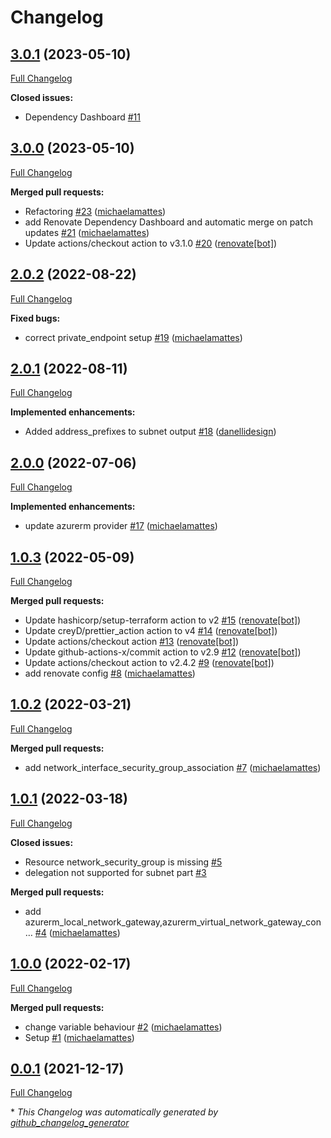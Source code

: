 # Changelog

## [3.0.1](https://github.com/telekom-mms/terraform-azurerm-network/tree/3.0.1) (2023-05-10)

[Full Changelog](https://github.com/telekom-mms/terraform-azurerm-network/compare/3.0.0...3.0.1)

**Closed issues:**

- Dependency Dashboard [\#11](https://github.com/telekom-mms/terraform-azurerm-network/issues/11)

## [3.0.0](https://github.com/telekom-mms/terraform-azurerm-network/tree/3.0.0) (2023-05-10)

[Full Changelog](https://github.com/telekom-mms/terraform-azurerm-network/compare/2.0.2...3.0.0)

**Merged pull requests:**

- Refactoring [\#23](https://github.com/telekom-mms/terraform-azurerm-network/pull/23) ([michaelamattes](https://github.com/michaelamattes))
- add Renovate Dependency Dashboard and automatic merge on patch updates [\#21](https://github.com/telekom-mms/terraform-azurerm-network/pull/21) ([michaelamattes](https://github.com/michaelamattes))
- Update actions/checkout action to v3.1.0 [\#20](https://github.com/telekom-mms/terraform-azurerm-network/pull/20) ([renovate[bot]](https://github.com/apps/renovate))

## [2.0.2](https://github.com/telekom-mms/terraform-azurerm-network/tree/2.0.2) (2022-08-22)

[Full Changelog](https://github.com/telekom-mms/terraform-azurerm-network/compare/2.0.1...2.0.2)

**Fixed bugs:**

- correct private\_endpoint setup [\#19](https://github.com/telekom-mms/terraform-azurerm-network/pull/19) ([michaelamattes](https://github.com/michaelamattes))

## [2.0.1](https://github.com/telekom-mms/terraform-azurerm-network/tree/2.0.1) (2022-08-11)

[Full Changelog](https://github.com/telekom-mms/terraform-azurerm-network/compare/2.0.0...2.0.1)

**Implemented enhancements:**

- Added address\_prefixes to subnet output [\#18](https://github.com/telekom-mms/terraform-azurerm-network/pull/18) ([danellidesign](https://github.com/danellidesign))

## [2.0.0](https://github.com/telekom-mms/terraform-azurerm-network/tree/2.0.0) (2022-07-06)

[Full Changelog](https://github.com/telekom-mms/terraform-azurerm-network/compare/1.0.3...2.0.0)

**Implemented enhancements:**

- update azurerm provider [\#17](https://github.com/telekom-mms/terraform-azurerm-network/pull/17) ([michaelamattes](https://github.com/michaelamattes))

## [1.0.3](https://github.com/telekom-mms/terraform-azurerm-network/tree/1.0.3) (2022-05-09)

[Full Changelog](https://github.com/telekom-mms/terraform-azurerm-network/compare/1.0.2...1.0.3)

**Merged pull requests:**

- Update hashicorp/setup-terraform action to v2 [\#15](https://github.com/telekom-mms/terraform-azurerm-network/pull/15) ([renovate[bot]](https://github.com/apps/renovate))
- Update creyD/prettier\_action action to v4 [\#14](https://github.com/telekom-mms/terraform-azurerm-network/pull/14) ([renovate[bot]](https://github.com/apps/renovate))
- Update actions/checkout action [\#13](https://github.com/telekom-mms/terraform-azurerm-network/pull/13) ([renovate[bot]](https://github.com/apps/renovate))
- Update github-actions-x/commit action to v2.9 [\#12](https://github.com/telekom-mms/terraform-azurerm-network/pull/12) ([renovate[bot]](https://github.com/apps/renovate))
- Update actions/checkout action to v2.4.2 [\#9](https://github.com/telekom-mms/terraform-azurerm-network/pull/9) ([renovate[bot]](https://github.com/apps/renovate))
- add renovate config [\#8](https://github.com/telekom-mms/terraform-azurerm-network/pull/8) ([michaelamattes](https://github.com/michaelamattes))

## [1.0.2](https://github.com/telekom-mms/terraform-azurerm-network/tree/1.0.2) (2022-03-21)

[Full Changelog](https://github.com/telekom-mms/terraform-azurerm-network/compare/1.0.1...1.0.2)

**Merged pull requests:**

- add network\_interface\_security\_group\_association [\#7](https://github.com/telekom-mms/terraform-azurerm-network/pull/7) ([michaelamattes](https://github.com/michaelamattes))

## [1.0.1](https://github.com/telekom-mms/terraform-azurerm-network/tree/1.0.1) (2022-03-18)

[Full Changelog](https://github.com/telekom-mms/terraform-azurerm-network/compare/1.0.0...1.0.1)

**Closed issues:**

- Resource network\_security\_group is missing [\#5](https://github.com/telekom-mms/terraform-azurerm-network/issues/5)
- delegation not supported for subnet part [\#3](https://github.com/telekom-mms/terraform-azurerm-network/issues/3)

**Merged pull requests:**

- add azurerm\_local\_network\_gateway,azurerm\_virtual\_network\_gateway\_con… [\#4](https://github.com/telekom-mms/terraform-azurerm-network/pull/4) ([michaelamattes](https://github.com/michaelamattes))

## [1.0.0](https://github.com/telekom-mms/terraform-azurerm-network/tree/1.0.0) (2022-02-17)

[Full Changelog](https://github.com/telekom-mms/terraform-azurerm-network/compare/0.0.1...1.0.0)

**Merged pull requests:**

- change variable behaviour [\#2](https://github.com/telekom-mms/terraform-azurerm-network/pull/2) ([michaelamattes](https://github.com/michaelamattes))
- Setup [\#1](https://github.com/telekom-mms/terraform-azurerm-network/pull/1) ([michaelamattes](https://github.com/michaelamattes))

## [0.0.1](https://github.com/telekom-mms/terraform-azurerm-network/tree/0.0.1) (2021-12-17)

[Full Changelog](https://github.com/telekom-mms/terraform-azurerm-network/compare/764b194a74b2f4f25c51cefb2988d5d46651976b...0.0.1)



\* *This Changelog was automatically generated by [github_changelog_generator](https://github.com/github-changelog-generator/github-changelog-generator)*
